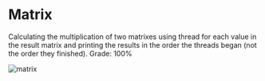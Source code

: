 # Matrix
Calculating the multiplication of two matrixes using thread for each value in the result matrix and printing the results in the order the threads began (not the order they finished).
Grade: 100%


![matrix](https://github.com/tehilakiper/Matrix/assets/109146074/5f26424a-1123-48e2-af04-8bf9cc05f77c)

